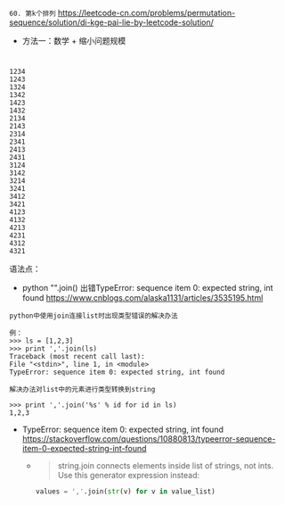 
`60. 第k个排列` https://leetcode-cn.com/problems/permutation-sequence/solution/di-kge-pai-lie-by-leetcode-solution/
- 方法一：数学 + 缩小问题规模

# 

```
1234
1243
1324
1342
1423
1432
2134
2143
2314
2341
2413
2431
3124
3142
3214
3241
3412
3421
4123
4132
4213
4231
4312
4321
```

语法点：
- python "".join() 出错TypeError: sequence item 0: expected string, int found https://www.cnblogs.com/alaska1131/articles/3535195.html
```console
python中使用join连接list时出现类型错误的解决办法
 
例：
>>> ls = [1,2,3]
>>> print ','.join(ls)
Traceback (most recent call last):
File "<stdin>", line 1, in <module>
TypeError: sequence item 0: expected string, int found
 
解决办法对list中的元素进行类型转换到string
 
>>> print ','.join('%s' % id for id in ls)
1,2,3
```
- TypeError: sequence item 0: expected string, int found https://stackoverflow.com/questions/10880813/typeerror-sequence-item-0-expected-string-int-found
  * > string.join connects elements inside list of strings, not ints. Use this generator expression instead:
    ```py
    values = ','.join(str(v) for v in value_list)
    ```
